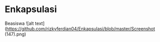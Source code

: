 # Enkapsulasi
Beasiswa
![alt text](https://github.com/rizkyferdian04/Enkapsulasi/blob/master/Screenshot (147).png)
